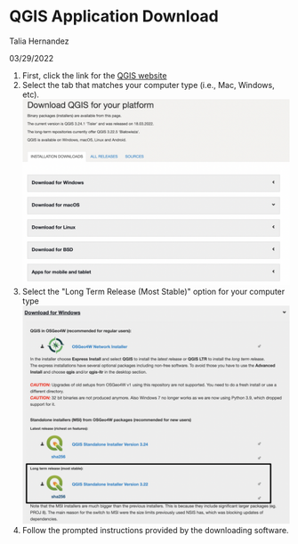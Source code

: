 # QGIS Application Download

Talia Hernandez

03/29/2022

1. First, click the link for the [QGIS website](https://qgis.org/en/site/forusers/download.html)
2. Select the tab that matches your computer type (i.e., Mac, Windows, etc). ![qgis1](https://github.com/tiherna2/Useful-documents-images/blob/main/qgis1.png)
3. Select the "Long Term Release (Most Stable)" option for your computer type ![qgis2](https://github.com/tiherna2/Useful-documents-images/blob/main/qgis2.png)
4. Follow the prompted instructions provided by the downloading software.
